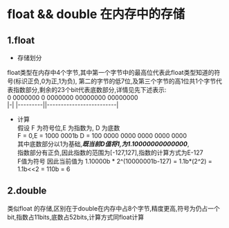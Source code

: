 # float && double 在内存中的存储 #
## 1.float ##
* 存储划分  

float类型在内存中4个字节,其中第一个字节中的最高位代表此float类型知道的符号(标识正负,0为正,1为负),
第二的字节的低7位,及第三个字节的高1位共1个字节代表指数部分,剩余的23个bit代表底数部分,详情见先下述表示:  
 0     0000000 0  0000000 00000000 00000000  
|-|   |---------||-------------------------|

* 计算  
假设 F 为符号位,E 为指数为, D 为底数  
F = 0,E = 1000 0001b  D = 100 0000 0000 0000 0000 0000  
其中底数部分以1为基础,__*既当前D值将1,为1.10000000000000*__,  
指数部分有正负,因此指数的范围为[-127,127],指数的计算方式为E-127  
F值为符号
因此当前值为 1.10000b * 2^(10000001b-127) = 1.1b*(2^2) = 1.1b<<2 = 110b = 6

## 2.double ##
类似float 的存储,区别在于double在内存中占8个字节,精度更高,符号为仍占一个bit,指数占11bits,底数占52bits,计算方式同float计算